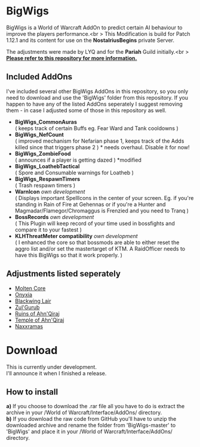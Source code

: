 # BigWigs
BigWigs is a World of Warcraft AddOn to predict certain AI behaviour to improve the players performance.<br \>
This Modification is build for Patch 1.12.1 and its content for use on the <b>NostalriusBegins</b> private Server.

The adjustments were made by LYQ and for the <b>Pariah</b> Guild initially.<br \>
<b><a href="github.com/MOUZU/BigWigs">Please refer to this repository for more information.</a></b>

## Included AddOns
I've included several other BigWigs AddOns in this repository, so you only need to download and use the 'BigWigs' folder from this repository. If you happen to have any of the listed AddOns seperately I suggest removing them - in case I adjusted some of those in this repository as well.
<ul>
    <li><b>BigWigs_CommonAuras</b> <br \>  ( keeps track of certain Buffs eg. Fear Ward and Tank cooldowns )</li>
    <li><b>BigWigs_NefCount</b> <br \>  ( improved mechanism for Nefarian phase 1, keeps track of the Adds killed since that triggers phase 2 )
* needs overhaul. Disable it for now!</li>
    <li><b>BigWigs_ZombieFood</b> <br>  ( announces if a player is getting dazed ) *modified</li>
    <li><b>BigWigs_LoathebTactical</b> <br>  ( Spore and Consumable warnings for Loatheb )</li>
    <li><b>BigWigs_RespawnTimers</b> <br>  ( Trash respawn timers )</li>
    <li><b>WarnIcon</b>  <i>own development</i> <br> ( Displays important SpellIcons in the center of your screen. Eg. if you're standing in Rain of Fire at Gehennas or if you're a Hunter and Magmadar/Flamegor/Chromaggus is Frenzied and you need to Tranq )</li>
    <li><b>BossRecords</b>  <i>own development</i> <br> ( This Plugin will keep record of your time used in bossfights and compare it to your fastest )</li>
    <li><b>KLHThreatMeter compatibility</b>  <i>own development</i> <br> ( I enhanced the core so that bossmods are able to either reset the aggro list and/or set the mastertarget of KTM. A RaidOfficer needs to have this BigWigs so that it work properly. ) </li>
</ul>

## Adjustments listed seperately
<ul>
    <li><a href="Raids/MC/">Molten Core</a></li>
    <li><a href="Raids/Onyxia/">Onyxia</a></li>
    <li><a href="Raids/BWL/">Blackwing Lair</a></li>
    <li><a href="Raids/ZG/">Zul'Gurub</a></li>
    <li><a href="Raids/AQ20/">Ruins of Ahn'Qiraj</a></li>
    <li><a href="Raids/AQ40/">Temple of Ahn'Qiraj</a></li>
    <li><a href="Raids/Naxxramas/">Naxxramas</a></li>
</ul>

# Download
This is currently under development.
<br>I'll announce it when I finished a release.

## How to install
<b>a)</b> If you choose to download the .rar file all you have to do is extract the archive in your /World of Warcraft/Interface/AddOns/ directory.<br />
<b>b)</b> If you download the raw code from GitHub you'll have to unzip the downloaded archive and rename the folder from 'BigWigs-master' to 'BigWigs' and place it in your /World of Warcraft/Interface/AddOns/ directory.
